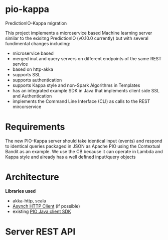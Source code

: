 # pio-kappa
PredictionIO-Kappa migration

This project implements a microservice based Machine learning server similar to the exisitng PredictionIO (v0.10.0 currently) but with
several fundimental changes including:

 - microservice based
 - merged inut and query servers on different endpoints of the same REST service
 - based on http-akka
 - supports SSL
 - supports authentication
 - supports Kappa style and non-Spark Algorithms in Templates
 - has an integrated example SDK in Java that implements client side SSL and Authentication
 - implements the Command Line Interface (CLI) as calls to the REST mircorservice
 
# Requirements

The new PIO-Kappa server should take identical input (events) and respond to identical queries packaged in JSON as Apache PIO using 
the Contextual Bandit as an example. We use the CB because it can operate in Lambda and Kappa style and already has a well 
defined input/query objects

 
# Architecture
 
**Libraries used**

 - akka-http, scala
 - [Asynch HTTP Client](https://github.com/AsyncHttpClient/async-http-client#async-http-client-asynchttpclient-on-twitter-) (if possible)
 - existing [PIO Java client SDK](https://github.com/apache/incubator-predictionio-sdk-java)
 
# Server REST API
